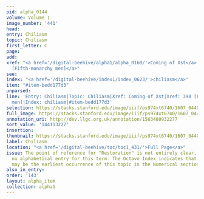 ```yaml
---
pid: alpha_0144
volume: Volume 1
image_number: '441'
head:
entry: Chiliasm
topic: Chiliasm
first_letter: C
page:
add:
xref: "<a href='/digital-beehive/alpha1/alpha_0160/'>Coming of Xst</a>|<a href='/digital-beehive/num2/num_0487/'>398
  [Fifth-monarchy men]</a>"
see:
index: "<a href='/digital-beehive/index1/index_0623/'>chiliasm</a>"
item: "#item-bedd177d3"
unparsed:
line: 'Entry: Chiliasm|Topic: Chiliasm|Xref: Coming of Xst|Xref: 398 [Fifth-monarchy
  men]|Index: chiliasm|#item-bedd177d3'
selection: https://stacks.stanford.edu/image/iiif/ps974xt6740/1607_0440/316,3227,3109,602/full/0/default.jpg
full_image: https://stacks.stanford.edu/image/iiif/ps974xt6740/1607_0440/full/full/0/default.jpg
annotation_uri: http://dev.llgc.org.uk/annotation/1563480932277
sort_value: '144113227'
insertion:
thumbnail: https://stacks.stanford.edu/image/iiif/ps974xt6740/1607_0440/316,3227,600,180/250,/0/default.jpg
label: Chiliasm
location: "<a href='/digital-beehive/toc/toc1_431/'>Full Page</a>"
issue: The point of reference for "Restoration" is not entirely clear, as there is
  no alphabetical entry for this term. The Octavo Index indicates that 1652 [Restoration]
  may be the earliest occurrence of this topic in the Numerical section of the Alvearium.
also_in_entry:
order: '143'
layout: alpha_item
collection: alpha1
---
```

